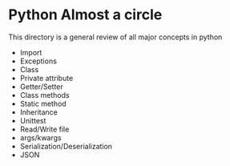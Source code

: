 # Python Almost a circle
This directory is a general review of all major concepts in python

- Import
- Exceptions
- Class
- Private attribute
- Getter/Setter
- Class methods
- Static method
- Inheritance
- Unittest
- Read/Write file
- args/kwargs
- Serialization/Deserialization
- JSON
